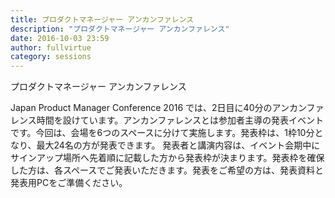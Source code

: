 ```yaml
---
title: プロダクトマネージャー アンカンファレンス
description: "プロダクトマネージャー アンカンファレンス"
date: 2016-10-03 23:59
author: fullvirtue
category: sessions
---
```


プロダクトマネージャー アンカンファレンス

Japan Product Manager Conference 2016 では、2日目に40分のアンカンファレンス時間を設けています。アンカンファレンスとは参加者主導の発表イベントです。今回は、会場を6つのスペースに分けて実施します。発表枠は、1枠10分となり、最大24名の方が発表できます。
発表者と講演内容は、イベント会期中にサインアップ場所へ先着順に記載した方から発表枠が決まります。発表枠を確保した方は、各スペースでご発表いただきます。発表をご希望の方は、発表資料と発表用PCをご準備ください。
